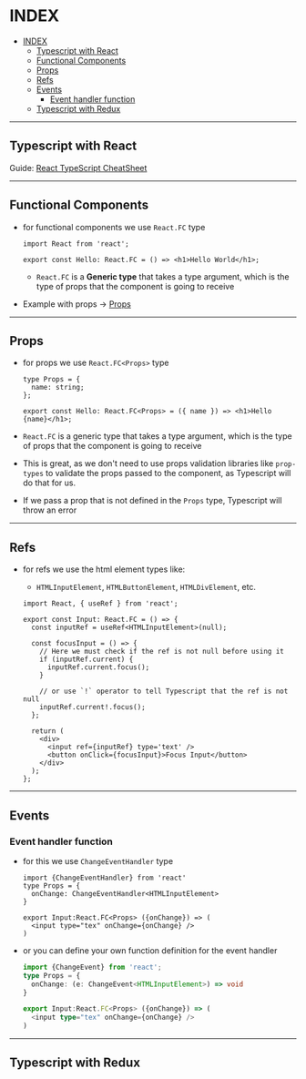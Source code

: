 # INDEX

- [INDEX](#index)
  - [Typescript with React](#typescript-with-react)
  - [Functional Components](#functional-components)
  - [Props](#props)
  - [Refs](#refs)
  - [Events](#events)
    - [Event handler function](#event-handler-function)
  - [Typescript with Redux](#typescript-with-redux)

---

## Typescript with React

Guide: [React TypeScript CheatSheet](https://react-typescript-cheatsheet.netlify.app/docs/basic/setup)

---

## Functional Components

- for functional components we use `React.FC` type

  ```tsx
  import React from 'react';

  export const Hello: React.FC = () => <h1>Hello World</h1>;
  ```

  - `React.FC` is a **Generic type** that takes a type argument, which is the type of props that the component is going to receive

- Example with props -> [Props](#props)

---

## Props

- for props we use `React.FC<Props>` type

  ```tsx
  type Props = {
    name: string;
  };

  export const Hello: React.FC<Props> = ({ name }) => <h1>Hello {name}</h1>;
  ```

- `React.FC` is a generic type that takes a type argument, which is the type of props that the component is going to receive
- This is great, as we don't need to use props validation libraries like `prop-types` to validate the props passed to the component, as Typescript will do that for us.
- If we pass a prop that is not defined in the `Props` type, Typescript will throw an error

---

## Refs

- for refs we use the html element types like:

  - `HTMLInputElement`, `HTMLButtonElement`, `HTMLDivElement`, etc.

  ```tsx
  import React, { useRef } from 'react';

  export const Input: React.FC = () => {
    const inputRef = useRef<HTMLInputElement>(null);

    const focusInput = () => {
      // Here we must check if the ref is not null before using it
      if (inputRef.current) {
        inputRef.current.focus();
      }

      // or use `!` operator to tell Typescript that the ref is not null
      inputRef.current!.focus();
    };

    return (
      <div>
        <input ref={inputRef} type='text' />
        <button onClick={focusInput}>Focus Input</button>
      </div>
    );
  };
  ```

---

## Events

### Event handler function

- for this we use `ChangeEventHandler` type

  ```tsx
  import {ChangeEventHandler} from 'react'
  type Props = {
    onChange: ChangeEventHandler<HTMLInputElement>
  }

  export Input:React.FC<Props> ({onChange}) => (
    <input type="tex" onChange={onChange} />
  )
  ```

- or you can define your own function definition for the event handler

  ```ts
  import {ChangeEvent} from 'react';
  type Props = {
    onChange: (e: ChangeEvent<HTMLInputElement>) => void
  }

  export Input:React.FC<Props> ({onChange}) => (
    <input type="tex" onChange={onChange} />
  )
  ```

---

## Typescript with Redux

